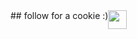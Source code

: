 <div style="display: flex;">
  ##                                        follow for a cookie :)
  <img src="https://static.vecteezy.com/system/resources/previews/009/400/072/non_2x/homemade-tasty-cookies-clipart-design-illustration-free-png.png" width="30">
</div>
